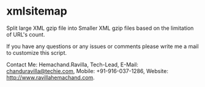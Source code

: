 xmlsitemap
==========

Split large XML gzip file into Smaller XML gzip files based on the limitation of URL's count.

If you have any questions or any issues or comments please write me a mail to customize this script. 

Contact Me:
Hemachand.Ravilla,
Tech-Lead,
E-Mail: chanduravilla@techie.com,
Mobile: +91-916-037-1286,
Website: http://www.ravillahemachand.com.
